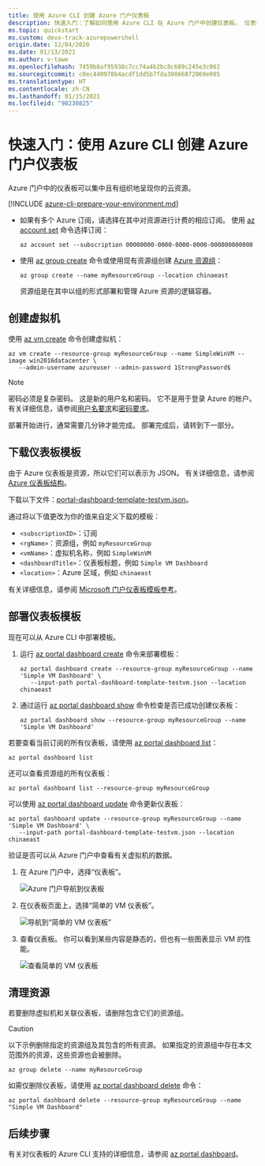 ```yaml
---
title: 使用 Azure CLI 创建 Azure 门户仪表板
description: 快速入门：了解如何使用 Azure CLI 在 Azure 门户中创建仪表板。 仪表板可以集中且有组织地呈现你的云资源。
ms.topic: quickstart
ms.custom: devx-track-azurepowershell
origin.date: 12/04/2020
ms.date: 01/13/2021
ms.author: v-tawe
ms.openlocfilehash: 7459b8af95938c7cc74a4b2bc8c689c245e3c062
ms.sourcegitcommit: c8ec440978b4acdf1dd5b7fda30866872069e005
ms.translationtype: HT
ms.contentlocale: zh-CN
ms.lasthandoff: 01/15/2021
ms.locfileid: "98230825"
---
```

# <a name="quickstart-create-an-azure-portal-dashboard-with-azure-cli"></a>快速入门：使用 Azure CLI 创建 Azure 门户仪表板

Azure 门户中的仪表板可以集中且有组织地呈现你的云资源。

[!INCLUDE [azure-cli-prepare-your-environment.md](../../includes/azure-cli-prepare-your-environment.md)]

- 如果有多个 Azure 订阅，请选择在其中对资源进行计费的相应订阅。
使用 [az account set](/cli/account#az_account_set) 命令选择订阅：

  ```azurecli
  az account set --subscription 00000000-0000-0000-0000-000000000000
  ```

- 使用 [az group create](/cli/group#az_group_create) 命令或使用现有资源组创建 [Azure 资源组](../azure-resource-manager/management/overview.md)：

  ```azurecli
  az group create --name myResourceGroup --location chinaeast
  ```

   资源组是在其中以组的形式部署和管理 Azure 资源的逻辑容器。

## <a name="create-a-virtual-machine"></a>创建虚拟机

使用 [az vm create](/cli/vm#az_vm_create) 命令创建虚拟机：

```azurecli
az vm create --resource-group myResourceGroup --name SimpleWinVM --image win2016datacenter \
   --admin-username azureuser --admin-password 1StrongPassword$
```

> [!Note]
> 密码必须是复杂密码。
> 这是新的用户名和密码。
> 它不是用于登录 Azure 的帐户。
> 有关详细信息，请参阅[用户名要求](../virtual-machines/windows/faq.md#what-are-the-username-requirements-when-creating-a-vm)和[密码要求](../virtual-machines/windows/faq.md#what-are-the-password-requirements-when-creating-a-vm)。

部署开始进行，通常需要几分钟才能完成。
部署完成后，请转到下一部分。

## <a name="download-the-dashboard-template"></a>下载仪表板模板

由于 Azure 仪表板是资源，所以它们可以表示为 JSON。
有关详细信息，请参阅 [Azure 仪表板结构](./azure-portal-dashboards-structure.md)。

下载以下文件：[portal-dashboard-template-testvm.json](https://raw.githubusercontent.com/Azure/azure-docs-powershell-samples/master/azure-portal/portal-dashboard-template-testvm.json)。

通过将以下值更改为你的值来自定义下载的模板：

* `<subscriptionID>`：订阅
* `<rgName>`：资源组，例如 `myResourceGroup`
* `<vmName>`：虚拟机名称，例如 `SimpleWinVM`
* `<dashboardTitle>`：仪表板标题，例如 `Simple VM Dashboard`
* `<location>`：Azure 区域，例如 `chinaeast`

有关详细信息，请参阅 [Microsoft 门户仪表板模板参考](https://docs.microsoft.com/azure/templates/microsoft.portal/dashboards)。

## <a name="deploy-the-dashboard-template"></a>部署仪表板模板

现在可以从 Azure CLI 中部署模板。

1. 运行 [az portal dashboard create](/cli/ext/portal/portal/dashboard#ext_portal_az_portal_dashboard_create) 命令来部署模板：

   ```azurecli
   az portal dashboard create --resource-group myResourceGroup --name 'Simple VM Dashboard' \
      --input-path portal-dashboard-template-testvm.json --location chinaeast
   ```

1. 通过运行 [az portal dashboard show](/cli/ext/portal/portal/dashboard#ext_portal_az_portal_dashboard_show) 命令检查是否已成功创建仪表板：

   ```azurecli
   az portal dashboard show --resource-group myResourceGroup --name 'Simple VM Dashboard'
   ```

若要查看当前订阅的所有仪表板，请使用 [az portal dashboard list](/cli/ext/portal/portal/dashboard#ext_portal_az_portal_dashboard_list)：

```azurecli
az portal dashboard list
```

还可以查看资源组的所有仪表板：

```azurecli
az portal dashboard list --resource-group myResourceGroup
```

可以使用 [az portal dashboard update](/cli/ext/portal/portal/dashboard#ext_portal_az_portal_dashboard_update) 命令更新仪表板：

```azurecli
az portal dashboard update --resource-group myResourceGroup --name 'Simple VM Dashboard' \
   --input-path portal-dashboard-template-testvm.json --location chinaeast
```

验证是否可以从 Azure 门户中查看有关虚拟机的数据。

1. 在 Azure 门户中，选择“仪表板”。

   ![Azure 门户导航到仪表板](media/quickstart-portal-dashboard-powershell/navigate-to-dashboards.png)

1. 在仪表板页面上，选择“简单的 VM 仪表板”。

   ![导航到“简单的 VM 仪表板”](media/quickstart-portal-dashboard-powershell/select-simple-vm-dashboard.png)

1. 查看仪表板。 你可以看到某些内容是静态的，但也有一些图表显示 VM 的性能。

   ![查看简单的 VM 仪表板](media/quickstart-portal-dashboard-powershell/review-simple-vm-dashboard.png)

## <a name="clean-up-resources"></a>清理资源

若要删除虚拟机和关联仪表板，请删除包含它们的资源组。

> [!CAUTION]
> 以下示例删除指定的资源组及其包含的所有资源。
> 如果指定的资源组中存在本文范围外的资源，这些资源也会被删除。

```azurecli
az group delete --name myResourceGroup
```

如需仅删除仪表板，请使用 [az portal dashboard delete](/cli/ext/portal/portal/dashboard#ext_portal_az_portal_dashboard_delete) 命令：

```azurecli
az portal dashboard delete --resource-group myResourceGroup --name "Simple VM Dashboard"
```

## <a name="next-steps"></a>后续步骤

有关对仪表板的 Azure CLI 支持的详细信息，请参阅 [az portal dashboard](/cli/ext/portal/portal/dashboard)。
